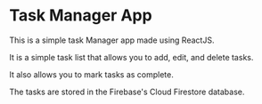 # Task Manager App

This is a simple task Manager app made using ReactJS. 

It is a simple task list that allows you to add, edit, and delete tasks. 

It also allows you to mark tasks as complete. 

The tasks are stored in the Firebase's Cloud Firestore database.
